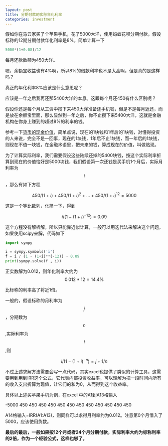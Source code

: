 ```yaml
---
layout: post
title: 分期付款的实际年化利率
categories: investment
---
```


假如你在马云家买了个苹果手机，花了5000大洋，使用蚂蚁花呗分期付款，假设标称的12期分期付款年化利率是8%，简单计算一下

```python
5000*(1+0.08)/12
```

每月还款数额为450大洋。

嗯，余额宝收益也有4%啊，所以8%的借款利率也不是太高啊，但是真的是这样吗？

真正的年化利率8%应该是什么意思呢？

应该是一年之后我再还那5400大洋的本息。这跟每个月还450有什么区别呢？

假设你还是每个月从工资中攒下来450大洋准备还手机钱，但是不是每月返还，而是放在余额宝里面，那么显然到一年之后，你不止攒下来5400大洋，这就是金融机构在你身上赚到的超过8%的利率的钱。

参考一下[货币的现金价值](http://yifeitao.com/2017/01/time-value-of-money.html)，简单点说，现在的1块钱和1年后的1块钱，对懂得投资的人来说，完全不是一回事，现在的1块钱，1年后不止1块钱，而一年后的1块钱，则现在不值一块钱，在金融术语里，把未来的钱，算成现在的价值，叫做贴现。

为了计算实际利率，我们需要假设这些陆续还掉的5400块钱，按这个实际利率折算到现在的价值恰好是5000块钱，我们假设第一次还钱是买手机1个月后，实际月利率为$$i$$，那么有如下方程

$$450/(1+i)+450/(1+i)^2+...+450/(1+i)^{12}=5000$$

这是一个等比数列，化简一下，得到

$$i/(1-(1+i)^{-12})=0.09$$

这个方程没有解析解，所以只能靠近似计算，一般可以用迭代法来解决这个问题。如果使用scipy来解，代码如下

```python
import sympy

i = sympy.symbols('i')
f = i / (1 - (1+i)**(-12)) - 0.09
print(sympy.solve(f , i))
```

正实数解为0.012，则年化利率大约为$$0.012*12=14.4\%$$

比标称的利率高了将近1倍。

一般的，假设标称的月利率为$$j$$，分期数为$$n$$,实际利率为$$i$$,则

$$i/(1-(1+i)^{-n})=j+1/n$$

不过上述求解方法需要会写一点代码，其实excel也提供了类似的计算工具，这需要用到用到IRR这个公式，它代表内部投资收益率，可以理解为把一段时间内所有的收入支出折算为现值，让它们的和为0，从而得到这个收益率。

具体以上述买苹果手机为例，在excel 中的A1到A13格输入

-5000
450
450
450
450
450
450
450
450
450
450
450
450

A14格输入=IRR(A1:A13)，则同样可以求得月利率约为0.012。注意第0个月借入了5000，应该使用负数。

**最后的最后，一般如果按12个月或者24个月分期付款，实际利率大约为标称利率的2倍，作为一个经验公式，这样也够了。**
